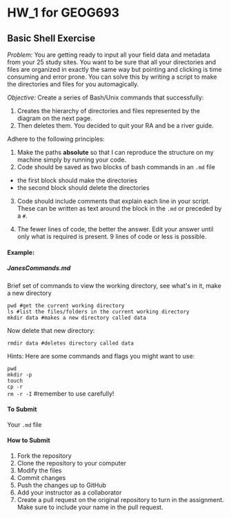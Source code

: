 # HW_1 for GEOG693  

## Basic Shell Exercise   

_Problem:_ You are getting ready to input all your field data and metadata from your 25 study sites.  You want to be sure that all your directories and files are organized in exactly the same way but pointing and clicking is time consuming and error prone.  You can solve this by writing a script to make the directories and files for you automagically.

_Objective:_ Create a series of Bash/Unix commands that successfully:  
1) Creates the hierarchy of directories and files represented by the diagram on the next page.
2) Then deletes them. You decided to quit your RA and be a river guide.  

Adhere to the following principles:
1)	Make the paths __absolute__ so that I can reproduce the structure on my machine simply by running your code.  
2)	Code should be saved as two blocks of bash commands in an `.md` file  
  * the first block should make the directories  
  * the second block should delete the directories  

3)	Code should include comments that explain each line in your script. These can be written as text around the block in the `.md` or preceded by a `#`.

5)	The fewer lines of code, the better the answer. Edit your answer until only what is required is present. 9 lines of code or less is possible.

#### Example:

##### JanesCommands.md
Brief set of commands to view the working directory, see what's in it, make a new directory
```
pwd #get the current working directory
ls #list the files/folders in the current working directory
mkdir data #makes a new directory called data
```
Now delete that new directory:
```
rmdir data #deletes directory called data
```

Hints: Here are some commands and flags you might want to use:

`pwd`  
`mkdir -p`  
`touch`  
`cp -r`  
`rm -r -I` #remember to use carefully!

#### To Submit
Your `.md` file

#### How to Submit
1) Fork the repository  
2) Clone the repository to your computer  
3) Modify the files  
4) Commit changes  
5) Push the changes up to GitHub 
6) Add your instructor as a collaborator
7) Create a pull request on the original repository to turn in the assignment. Make sure to include your name in the pull request.  



 


